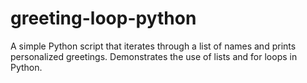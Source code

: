 # greeting-loop-python
A simple Python script that iterates through a list of names and prints personalized greetings. Demonstrates the use of lists and for loops in Python.
